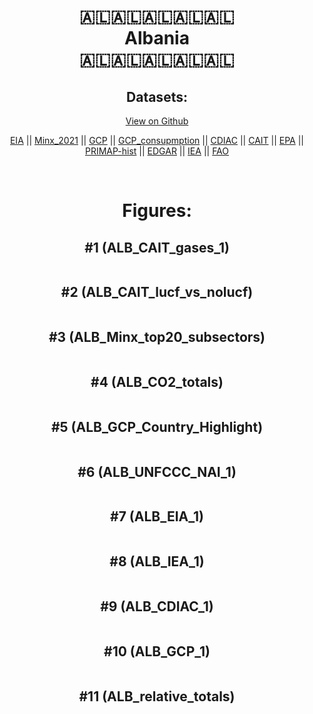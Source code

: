 
<center>
<h1 align="center">
🇦🇱🇦🇱🇦🇱🇦🇱🇦🇱
<br>
Albania
<br>
🇦🇱🇦🇱🇦🇱🇦🇱🇦🇱
</h1>
<h2>Datasets:</h2>
<p><a href="https://github.com/dquintani/GreenhouseData/tree/master/country_data/ALB_Albania/data">View on Github</a>
<br></p><p><a href="data/ALB_EIA.csv">EIA</a> || <a href="data/ALB_Minx_2021.csv">Minx_2021</a> || <a href="data/ALB_GCP.csv">GCP</a> || <a href="data/ALB_GCP_consupmption.csv">GCP_consupmption</a> || <a href="data/ALB_CDIAC.csv">CDIAC</a> || <a href="data/ALB_CAIT.csv">CAIT</a> || <a href="data/ALB_EPA.csv">EPA</a> || <a href="data/ALB_PRIMAP-hist.csv">PRIMAP-hist</a> || <a href="data/ALB_EDGAR.csv">EDGAR</a> || <a href="data/ALB_IEA.csv">IEA</a> || <a href="data/ALB_FAO.csv">FAO</a></p><p><br></p>
<h1>Figures:</h1><h2>#1 (ALB_CAIT_gases_1)</h2>
<p><img alt="" src="figures/ALB_CAIT_gases_1.png" /></p><h2>#2 (ALB_CAIT_lucf_vs_nolucf)</h2>
<p><img alt="" src="figures/ALB_CAIT_lucf_vs_nolucf.png" /></p><h2>#3 (ALB_Minx_top20_subsectors)</h2>
<p><img alt="" src="figures/ALB_Minx_top20_subsectors.png" /></p><h2>#4 (ALB_CO2_totals)</h2>
<p><img alt="" src="figures/ALB_CO2_totals.png" /></p><h2>#5 (ALB_GCP_Country_Highlight)</h2>
<p><img alt="" src="figures/ALB_GCP_Country_Highlight.png" /></p><h2>#6 (ALB_UNFCCC_NAI_1)</h2>
<p><img alt="" src="figures/ALB_UNFCCC_NAI_1.png" /></p><h2>#7 (ALB_EIA_1)</h2>
<p><img alt="" src="figures/ALB_EIA_1.png" /></p><h2>#8 (ALB_IEA_1)</h2>
<p><img alt="" src="figures/ALB_IEA_1.png" /></p><h2>#9 (ALB_CDIAC_1)</h2>
<p><img alt="" src="figures/ALB_CDIAC_1.png" /></p><h2>#10 (ALB_GCP_1)</h2>
<p><img alt="" src="figures/ALB_GCP_1.png" /></p><h2>#11 (ALB_relative_totals)</h2>
<p><img alt="" src="figures/ALB_relative_totals.png" /></p>